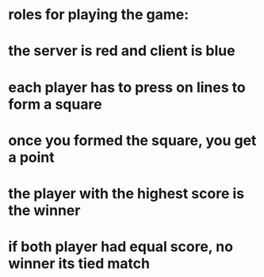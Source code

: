 # roles for playing the game:
# the server is red and client is blue
# each player has to press on lines to form a square
# once you formed the square, you get a point
# the player with the highest score is the winner
# if both player had equal score, no winner its tied match
